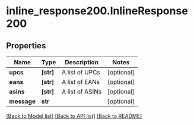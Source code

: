 # inline_response200.InlineResponse200

## Properties
Name | Type | Description | Notes
------------ | ------------- | ------------- | -------------
**upcs** | **[str]** | A list of UPCs | [optional] 
**eans** | **[str]** | A list of EANs | [optional] 
**asins** | **[str]** | A list of ASINs | [optional] 
**message** | **str** |  | [optional] 

[[Back to Model list]](../README.md#documentation-for-models) [[Back to API list]](../README.md#documentation-for-api-endpoints) [[Back to README]](../README.md)


